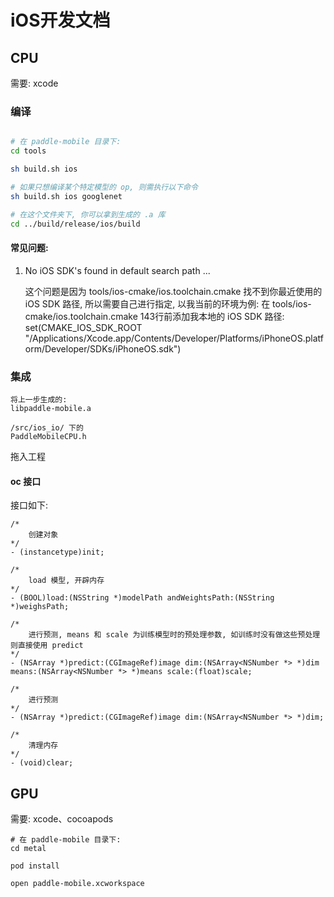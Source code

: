 # iOS开发文档

## CPU

需要: xcode

### 编译

```sh

# 在 paddle-mobile 目录下:
cd tools

sh build.sh ios

# 如果只想编译某个特定模型的 op, 则需执行以下命令
sh build.sh ios googlenet

# 在这个文件夹下, 你可以拿到生成的 .a 库
cd ../build/release/ios/build

```
#### 常见问题:

1. No iOS SDK's found in default search path ...

    这个问题是因为 tools/ios-cmake/ios.toolchain.cmake 找不到你最近使用的 iOS SDK 路径, 所以需要自己进行指定, 
    以我当前的环境为例: 在 tools/ios-cmake/ios.toolchain.cmake 143行前添加我本地的 iOS SDK 路径: set(CMAKE_IOS_SDK_ROOT "/Applications/Xcode.app/Contents/Developer/Platforms/iPhoneOS.platform/Developer/SDKs/iPhoneOS.sdk")

### 集成

```
将上一步生成的:
libpaddle-mobile.a

/src/ios_io/ 下的
PaddleMobileCPU.h
```
拖入工程

#### oc 接口

接口如下:

```
/*
	创建对象
*/
- (instancetype)init;

/*
	load 模型, 开辟内存
*/
- (BOOL)load:(NSString *)modelPath andWeightsPath:(NSString *)weighsPath;

/*
	进行预测, means 和 scale 为训练模型时的预处理参数, 如训练时没有做这些预处理则直接使用 predict
*/
- (NSArray *)predict:(CGImageRef)image dim:(NSArray<NSNumber *> *)dim means:(NSArray<NSNumber *> *)means scale:(float)scale;

/*
	进行预测
*/
- (NSArray *)predict:(CGImageRef)image dim:(NSArray<NSNumber *> *)dim;

/*
	清理内存
*/
- (void)clear;

```

## GPU

需要: xcode、cocoapods  

```
# 在 paddle-mobile 目录下:
cd metal

pod install

open paddle-mobile.xcworkspace

```
